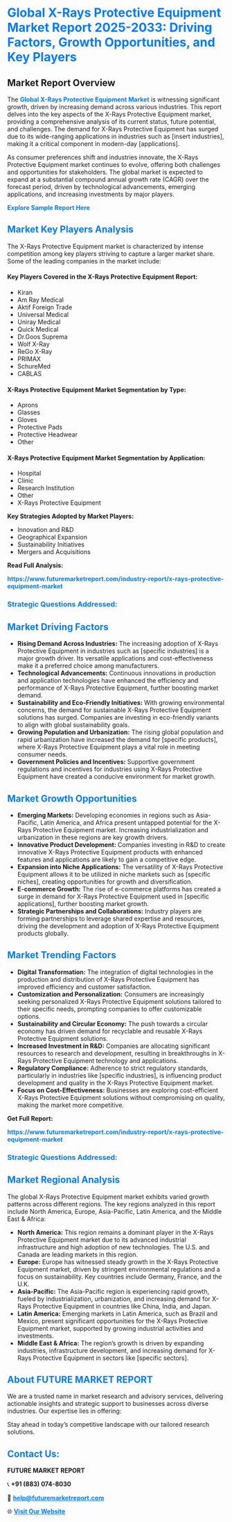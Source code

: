 <h1 style="color: #007BFF;">Global X-Rays Protective Equipment Market Report 2025-2033: Driving Factors, Growth Opportunities, and Key Players</h1>

<section id="overview">
<h2>Market Report Overview</h2>
<p>The <a href="https://www.futuremarketreport.com/industry-report/x-rays-protective-equipment-market" style="color: #007BFF; text-decoration: none;"><strong>Global X-Rays Protective Equipment Market</strong></a> is witnessing significant growth, driven by increasing demand across various industries. This report delves into the key aspects of the X-Rays Protective Equipment market, providing a comprehensive analysis of its current status, future potential, and challenges. The demand for X-Rays Protective Equipment has surged due to its wide-ranging applications in industries such as [insert industries], making it a critical component in modern-day [applications].</p>
<p>As consumer preferences shift and industries innovate, the X-Rays Protective Equipment market continues to evolve, offering both challenges and opportunities for stakeholders. The global market is expected to expand at a substantial compound annual growth rate (CAGR) over the forecast period, driven by technological advancements, emerging applications, and increasing investments by major players.</p>
</section>

<section id="overview">
<p><a href="https://www.futuremarketreport.com/request-sample/reportId=122144" style="color: #007BFF; text-decoration: none;"><strong>Explore Sample Report Here</strong></a></p>
</section>

<section id="key-players">
<h2 style="color: #007BFF;">Market Key Players Analysis</h2>
<p>The X-Rays Protective Equipment market is characterized by intense competition among key players striving to capture a larger market share. Some of the leading companies in the market include:</p>
<h4>Key Players Covered in the X-Rays Protective Equipment Report:</h4>
<ul><li>Kiran</li><li>Am Ray Medical</li><li>Aktif Foreign Trade</li><li>Universal Medical</li><li>Uniray Medical</li><li>Quick Medical</li><li>Dr.Goos Suprema</li><li>Wolf X-Ray</li><li>ReGo X-Ray</li><li>PRIMAX</li><li>SchureMed</li><li>CABLAS</li></ul>
<h4>X-Rays Protective Equipment Market Segmentation by Type:</h4>
<ul><li>Aprons</li><li>Glasses</li><li>Gloves</li><li>Protective Pads</li><li>Protective Headwear</li><li>Other</li></ul>

<h4>X-Rays Protective Equipment Market Segmentation by Application:</h4>
<ul><li>Hospital</li><li>Clinic</li><li>Research Institution</li><li>Other</li><li>X-Rays Protective Equipment</li></ul>
<p><strong>Key Strategies Adopted by Market Players:</strong></p>
<ul>
<li>Innovation and R&D</li>
<li>Geographical Expansion</li>
<li>Sustainability Initiatives</li>
<li>Mergers and Acquisitions</li>
</ul>
</section>

<section>
<p><strong>Read Full Analysis: </strong></p><a href="https://www.futuremarketreport.com/industry-report/x-rays-protective-equipment-market" style="color: #007BFF; text-decoration: none;"><strong>https://www.futuremarketreport.com/industry-report/x-rays-protective-equipment-market</strong></a>
<h3 style="color: #007BFF;">Strategic Questions Addressed:</h3>
</section>

<section id="driving-factors">
<h2 style="color: #007BFF;">Market Driving Factors</h2>
<ul>
<li><strong>Rising Demand Across Industries:</strong> The increasing adoption of X-Rays Protective Equipment in industries such as [specific industries] is a major growth driver. Its versatile applications and cost-effectiveness make it a preferred choice among manufacturers.</li>
<li><strong>Technological Advancements:</strong> Continuous innovations in production and application technologies have enhanced the efficiency and performance of X-Rays Protective Equipment, further boosting market demand.</li>
<li><strong>Sustainability and Eco-Friendly Initiatives:</strong> With growing environmental concerns, the demand for sustainable X-Rays Protective Equipment solutions has surged. Companies are investing in eco-friendly variants to align with global sustainability goals.</li>
<li><strong>Growing Population and Urbanization:</strong> The rising global population and rapid urbanization have increased the demand for [specific products], where X-Rays Protective Equipment plays a vital role in meeting consumer needs.</li>
<li><strong>Government Policies and Incentives:</strong> Supportive government regulations and incentives for industries using X-Rays Protective Equipment have created a conducive environment for market growth.</li>
</ul>
</section>

<section id="growth-opportunities">
<h2 style="color: #007BFF;">Market Growth Opportunities</h2>
<ul>
<li><strong>Emerging Markets:</strong> Developing economies in regions such as Asia-Pacific, Latin America, and Africa present untapped potential for the X-Rays Protective Equipment market. Increasing industrialization and urbanization in these regions are key growth drivers.</li>
<li><strong>Innovative Product Development:</strong> Companies investing in R&D to create innovative X-Rays Protective Equipment products with enhanced features and applications are likely to gain a competitive edge.</li>
<li><strong>Expansion into Niche Applications:</strong> The versatility of X-Rays Protective Equipment allows it to be utilized in niche markets such as [specific niches], creating opportunities for growth and diversification.</li>
<li><strong>E-commerce Growth:</strong> The rise of e-commerce platforms has created a surge in demand for X-Rays Protective Equipment used in [specific applications], further boosting market growth.</li>
<li><strong>Strategic Partnerships and Collaborations:</strong> Industry players are forming partnerships to leverage shared expertise and resources, driving the development and adoption of X-Rays Protective Equipment products globally.</li>
</ul>
</section>

<section id="trending-factors">
<h2 style="color: #007BFF;">Market Trending Factors</h2>
<ul>
<li><strong>Digital Transformation:</strong> The integration of digital technologies in the production and distribution of X-Rays Protective Equipment has improved efficiency and customer satisfaction.</li>
<li><strong>Customization and Personalization:</strong> Consumers are increasingly seeking personalized X-Rays Protective Equipment solutions tailored to their specific needs, prompting companies to offer customizable options.</li>
<li><strong>Sustainability and Circular Economy:</strong> The push towards a circular economy has driven demand for recyclable and reusable X-Rays Protective Equipment solutions.</li>
<li><strong>Increased Investment in R&D:</strong> Companies are allocating significant resources to research and development, resulting in breakthroughs in X-Rays Protective Equipment technology and applications.</li>
<li><strong>Regulatory Compliance:</strong> Adherence to strict regulatory standards, particularly in industries like [specific industries], is influencing product development and quality in the X-Rays Protective Equipment market.</li>
<li><strong>Focus on Cost-Effectiveness:</strong> Businesses are exploring cost-efficient X-Rays Protective Equipment solutions without compromising on quality, making the market more competitive.</li>
</ul>
</section>

<section>
<p><strong>Get Full Report: </strong></p><a href="https://www.futuremarketreport.com/industry-report/x-rays-protective-equipment-market" style="color: #007BFF; text-decoration: none;"><strong>https://www.futuremarketreport.com/industry-report/x-rays-protective-equipment-market</strong></a>
<h3 style="color: #007BFF;">Strategic Questions Addressed:</h3>
</section>


<section id="regional-analysis">
<h2 style="color: #007BFF;">Market Regional Analysis</h2>
<p>The global X-Rays Protective Equipment market exhibits varied growth patterns across different regions. The key regions analyzed in this report include North America, Europe, Asia-Pacific, Latin America, and the Middle East & Africa:</p>
<ul>
<li><strong>North America:</strong> This region remains a dominant player in the X-Rays Protective Equipment market due to its advanced industrial infrastructure and high adoption of new technologies. The U.S. and Canada are leading markets in this region.</li>
<li><strong>Europe:</strong> Europe has witnessed steady growth in the X-Rays Protective Equipment market, driven by stringent environmental regulations and a focus on sustainability. Key countries include Germany, France, and the U.K.</li>
<li><strong>Asia-Pacific:</strong> The Asia-Pacific region is experiencing rapid growth, fueled by industrialization, urbanization, and increasing demand for X-Rays Protective Equipment in countries like China, India, and Japan.</li>
<li><strong>Latin America:</strong> Emerging markets in Latin America, such as Brazil and Mexico, present significant opportunities for the X-Rays Protective Equipment market, supported by growing industrial activities and investments.</li>
<li><strong>Middle East & Africa:</strong> The region’s growth is driven by expanding industries, infrastructure development, and increasing demand for X-Rays Protective Equipment in sectors like [specific sectors].</li>
</ul>
</section>

<footer>
<h2 style="color: #007BFF;">About FUTURE MARKET REPORT</h2>
<p>We are a trusted name in market research and advisory services, delivering actionable insights and strategic support to businesses across diverse industries. Our expertise lies in offering:</p>

<p>Stay ahead in today’s competitive landscape with our tailored research solutions.</p>

<h2 style="color: #007BFF;">Contact Us:</h2>
<p><strong>FUTURE MARKET REPORT</strong></p>
<p>📞 <strong>+91 (883) 074-8030</strong></p>
<p>📧 <strong><a href="mailto:help@futuremarketreport.com" style="color: #007BFF;">help@futuremarketreport.com</a></strong></p>
<p>🌐 <strong><a href="https://www.futuremarketreport.com/" style="color: #007BFF;">Visit Our Website</a></strong></p>
</footer>